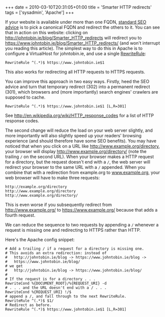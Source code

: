+++
date = 2010-03-10T20:31:05+01:00
title = 'Smarter HTTP redirects'
tags = ['sysadmin', 'Apache']
+++

If your website is available under more than one FQDN, [standard SEO
advice](http://www.google.com/search?q=seo+multiple+hostnames) is to pick a
canonical FQDN and redirect the others to it.  You can see that in action on
this website: clicking on <http://johntobin.ie/blog/Smarter_HTTP_redirects> will
redirect you to <https://www.johntobin.ie/blog/Smarter_HTTP_redirects/> (and
won't interrupt you reading this article).  The simplest way to do this in
Apache is to configure a VirtualHost for johntobin.ie, and use a single
[RewriteRule](http://httpd.apache.org/docs/2.2/mod/mod_rewrite.html#rewriterule):

    RewriteRule ^(.*)$ https://www.johntobin.ie$1

This also works for redirecting all HTTP requests to HTTPS requests.

You can improve this approach in two easy ways.  Firstly, heed the SEO advice
and turn that temporary redirect (302) into a permanent redirect (301), which
browsers and (more importantly) search engines' crawlers are supposed to cache.

    RewriteRule ^(.*)$ https://www.johntobin.ie$1 [L,R=301]

See <http://en.wikipedia.org/wiki/HTTP_response_codes> for a list of HTTP
response codes.

The second change will reduce the load on your web server slightly, and more
importantly will also slightly speed up your readers' browsing experience (and
should therefore have some SEO benefits).  You may have noticed that when you
click on a URL like http://www.example.org/directory, your browser will display
http://www.example.org/directory/ (note the trailing `/` on the second URL).
When your browser makes a HTTP request for a directory, but the request doesn't
end with a `/`, the web server will redirect your browser to the same URL with a
`/` appended.  When you combine that with a redirection from example.org to
www.example.org, your web browser will have to make three requests:

    http://example.org/directory
    http://www.example.org/directory
    http://www.example.org/directory/

This is even worse if you subsequently redirect from http://www.example.org/ to
https://www.example.org/ because that adds a fourth request.

We can reduce the sequence to two requests by appending a `/` whenever a request
is missing one and redirecting to HTTPS rather than HTTP.

Here's the Apache config snippet:

    # Add a trailing / if a request for a directory is missing one.
    # This avoids an extra redirection: instead of
    #   http://johntobin.ie/blog -> https://www.johntobin.ie/blog ->
    #   https://www.johntobin.ie/blog/
    # we get
    #   http://johntobin.ie/blog -> https://www.johntobin.ie/blog/
    #
    # If the request is for a directory . . .
    RewriteCond %{DOCUMENT_ROOT}/%{REQUEST_URI} -d
    # . . . and the URL doesn't end with a / . . .
    RewriteCond %{REQUEST_URI} !/$
    # append a /, and fall through to the next RewriteRule.
    RewriteRule ^(.*)$ $1/
    # Redirect as before.
    RewriteRule ^(.*)$ https://www.johntobin.ie$1 [L,R=301]
